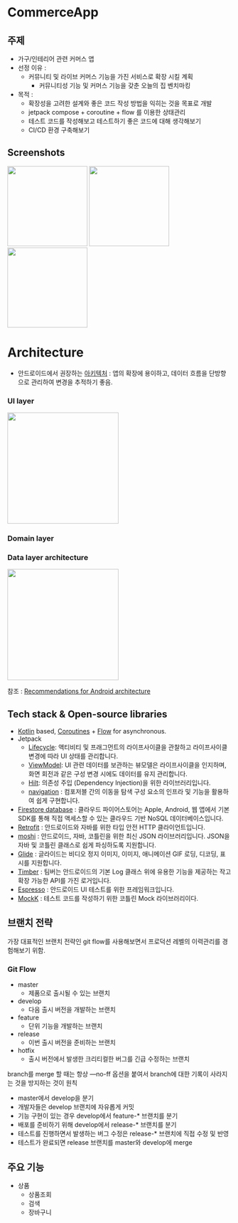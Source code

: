 # CommerceApp

## 주제
- 가구/인테리어 관련 커머스 앱
- 선정 이유 :
    - 커뮤니티 및 라이브 커머스 기능을 가진 서비스로 확장 시킬 계획
        - 커뮤니티성 기능 및 커머스 기능을 갖춘 오늘의 집 벤치마킹
- 목적 :
     - 확장성을 고려한 설계와 좋은 코드 작성 방법을 익히는 것을 목표로 개발
     - jetpack compose + coroutine + flow 를 이용한 상태관리
     - 테스트 코드를 작성해보고 테스트하기 좋은 코드에 대해 생각해보기
     - CI/CD 환경 구축해보기

## Screenshots
<img src="https://github.com/hyun132/Algorithm-With-Kotlin/assets/46836642/b2f58b23-0953-4ab0-a88f-7c6be1d852aa" width="180"/>
<img src="https://github.com/hyun132/Algorithm-With-Kotlin/assets/46836642/82d3ceff-09a7-45e2-b750-890ccd244f85" width="180"/>
<img src="https://github.com/hyun132/Algorithm-With-Kotlin/assets/46836642/0b34efdc-b2e9-4f60-8d40-29a3d2c9250e" width="180"/>

# Architecture
- 안드로이드에서 권장하는 [아키텍처](https://developer.android.com/topic/architecture/intro?_gl=1*hmaj30*_up*MQ..*_ga*MTY2OTE5MDI1Ny4xNzA4MjgzNDEy*_ga_6HH9YJMN9M*MTcwODI4MzQxMi4xLjAuMTcwODI4NDgzMy4wLjAuMA..) :  앱의 확장에 용이하고, 데이터 흐름을 단방향으로 관리하여 변경을 추적하기 좋음.

### UI layer
<img src="https://developer.android.com/static/topic/libraries/architecture/images/mad-arch-ui-udf.png" width="250"/>

### Domain layer

### Data layer architecture
<img src="https://developer.android.com/static/topic/libraries/architecture/images/mad-arch-data-overview.png" width="250"/>

참조 : [Recommendations for Android architecture](https://developer.android.com/topic/architecture/recommendations?_gl=1*gej0qv*_up*MQ..*_ga*MTQzMzQ2OTY5Ni4xNzA4Mjc5NjU4*_ga_6HH9YJMN9M*MTcwODI3OTY1OC4xLjAuMTcwODI3OTY1OC4wLjAuMA..)

## Tech stack & Open-source libraries

-   [Kotlin](https://kotlinlang.org/)  based,  [Coroutines](https://github.com/Kotlin/kotlinx.coroutines)  +  [Flow](https://kotlin.github.io/kotlinx.coroutines/kotlinx-coroutines-core/kotlinx.coroutines.flow/)  for asynchronous.
- Jetpack
    - [Lifecycle](https://developer.android.com/jetpack/compose/lifecycle?_gl=1*8r5y71*_up*MQ..*_ga*MTIzODQ0Mzc1NC4xNzA4MjgzMjUw*_ga_6HH9YJMN9M*MTcwODI4MzI0OS4xLjAuMTcwODI4MzI0OS4wLjAuMA..): 액티비티 및 프래그먼트의 라이프사이클을 관찰하고 라이프사이클 변경에 따라 UI 상태를 관리합니다.
    -   [ViewModel](https://developer.android.com/topic/libraries/architecture/viewmodel): UI 관련 데이터를 보관하는 뷰모델은 라이프사이클을 인지하며, 화면 회전과 같은 구성 변경 시에도 데이터를 유지 관리합니다.
    -   [Hilt](https://dagger.dev/hilt/): 의존성 주입 (Dependency Injection)을 위한 라이브러리입니다.
    - [navigation](https://developer.android.com/jetpack/compose/navigation) : 컴포저블 간의 이동을 탐색 구성 요소의 인프라 및 기능을 활용하여 쉽게 구현합니다.
- [Firestore database](https://firebase.google.com/docs/firestore?hl=ko) : 클라우드 파이어스토어는 Apple, Android, 웹 앱에서 기본 SDK를 통해 직접 액세스할 수 있는 클라우드 기반 NoSQL 데이터베이스입니다.
- [Retrofit](https://square.github.io/retrofit/ ) :  안드로이드와 자바를 위한 타입 안전 HTTP 클라이언트입니다.
- [moshi](https://github.com/square/moshi) : 안드로이드, 자바, 코틀린을 위한 최신 JSON 라이브러리입니다. JSON을 자바 및 코틀린 클래스로 쉽게 파싱하도록 지원합니다.
- [Glide](https://github.com/bumptech/glide) : 글라이드는 비디오 정지 이미지, 이미지, 애니메이션 GIF 로딩, 디코딩, 표시를 지원합니다.
- [Timber](https://github.com/JakeWharton/timber) : 팀버는 안드로이드의 기본 Log 클래스 위에 유용한 기능을 제공하는 작고 확장 가능한 API를 가진 로거입니다.
- [Espresso](https://developer.android.com/training/testing/espresso?hl=ko) : 안드로이드 UI 테스트를 위한 프레임워크입니다.
- [MockK](https://mockk.io/) : 테스트 코드를 작성하기 위한 코틀린 Mock 라이브러리이다.

## 브랜치 전략
가장 대표적인 브랜치 전략인 git flow를 사용해보면서 프로덕션 레벨의 이력관리를 경험해보기 위함.
### Git Flow
-   master
    -   제품으로 출시될 수 있는 브랜치
-   develop
    -   다음 출시 버전을 개발하는 브랜치
-   feature
    -   단위 기능을 개발하는 브랜치
-   release
    -   이번 출시 버전을 준비하는 브랜치 
-   hotfix  
    -   출시 버전에서 발생한 크리티컬한 버그를 긴급 수정하는 브랜치

branch를 merge 할 때는 항상 —no-ff 옵션을 붙여서 branch에 대한 기록이 사라지는 것을 방지하는 것이 원칙

-   master에서 develop을 분기
-   개발자들은 develop 브랜치에 자유롭게 커밋
-   기능 구현이 있는 경우 develop에서 feature-* 브랜치를 분기
-   배포를 준비하기 위해 develop에서 release-* 브랜치를 분기
-   테스트를 진행하면서 발생하는 버그 수정은 release-* 브랜치에 직접 수정 및 반영
-   테스트가 완료되면 release 브랜치를 master와 develop에 merge

## 주요 기능
- 상품
    - 상품조회
    - 검색
    - 장바구니

